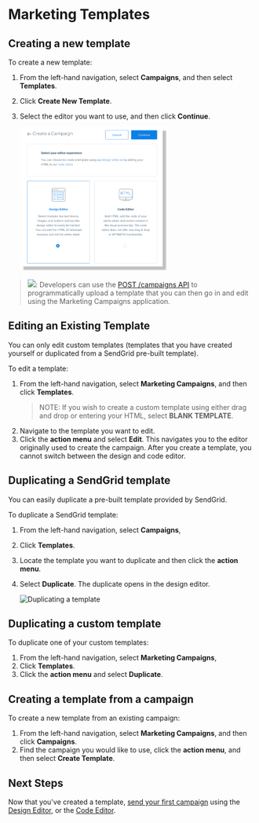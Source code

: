 # Marketing Templates

## Creating a new template

To create a new template:

1. From the left-hand navigation, select **Campaigns**, and then select **Templates**. 
1. Click **Create New Template**. 
1. Select the editor you want to use, and then click **Continue**.
    
    <img src="Select_Editor.png" width="300"/>

> <img src="http://www.free-icons-download.net/images/developer-icon-17862.png" width="40"/>: Developers can use the [POST /campaigns API](https://sendgrid.api-docs.io/v3.0/campaigns-api/create-a-campaign) to programmatically upload a template that you can then go in and edit using the Marketing Campaigns application.  

## Editing an Existing Template

You can only edit custom templates (templates that you have created yourself or duplicated from a SendGrid pre-built template).

To edit a template:

1. From the left-hand navigation, select **Marketing Campaigns**, and then click **Templates**.
    > NOTE: If you wish to create a custom template using either drag and drop or entering your HTML, select **BLANK TEMPLATE**. 
1. Navigate to the template you want to edit.  
1. Click the **action menu** and select **Edit**. This navigates you to the editor originally used to create the campaign. After you create a template, you cannot switch between the design and code editor.

## Duplicating a SendGrid template

You can easily duplicate a pre-built template provided by SendGrid. 

To duplicate a SendGrid template:

1. From the left-hand navigation, select **Campaigns**, 
1. Click **Templates**. 
1. Locate the template you want to duplicate and then click the **action menu**.
1. Select **Duplicate**. The duplicate opens in the design editor.

    ![Duplicating a template](https://media.giphy.com/media/qz6kZvOpTCtmo/giphy.gif)

## Duplicating a custom template
To duplicate one of your custom templates:

1. From the left-hand navigation, select **Marketing Campaigns**, 
1. Click **Templates**.
1. Click the **action menu** and select **Duplicate**.

## Creating a template from a campaign

To create a new template from an existing campaign:

1. From the left-hand navigation, select **Marketing Campaigns**, and then click **Campaigns**.
1. Find the campaign you would like to use, click the **action menu**, and then select **Create Template**. 

## Next Steps

Now that you've created a template, [send your first campaign](https://sendgrid.com/docs/User_Guide/Marketing_Campaigns/first_campaign.html) using the [Design Editor](https://sendgrid.com/docs/User_Guide/Marketing_Campaigns/design_editor.html), or the [Code Editor](https://sendgrid.com/docs/User_Guide/Marketing_Campaigns/design_editor.html).
